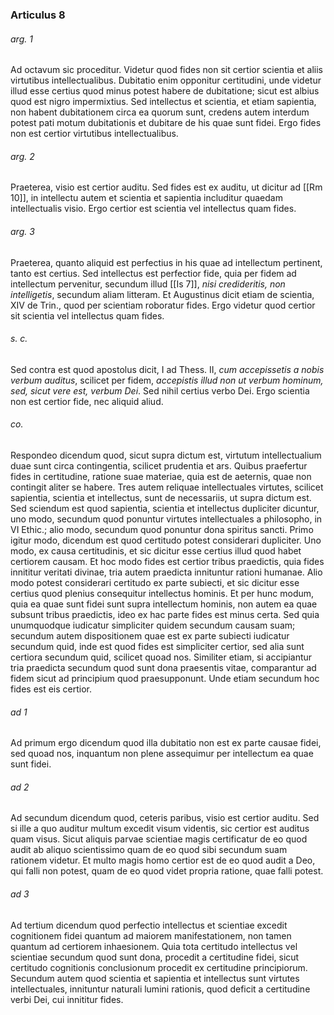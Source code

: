 ### Articulus 8

###### arg. 1
Ad octavum sic proceditur. Videtur quod fides non sit certior scientia et aliis virtutibus intellectualibus. Dubitatio enim opponitur certitudini, unde videtur illud esse certius quod minus potest habere de dubitatione; sicut est albius quod est nigro impermixtius. Sed intellectus et scientia, et etiam sapientia, non habent dubitationem circa ea quorum sunt, credens autem interdum potest pati motum dubitationis et dubitare de his quae sunt fidei. Ergo fides non est certior virtutibus intellectualibus.

###### arg. 2
Praeterea, visio est certior auditu. Sed fides est ex auditu, ut dicitur ad [[Rm 10]], in intellectu autem et scientia et sapientia includitur quaedam intellectualis visio. Ergo certior est scientia vel intellectus quam fides.

###### arg. 3
Praeterea, quanto aliquid est perfectius in his quae ad intellectum pertinent, tanto est certius. Sed intellectus est perfectior fide, quia per fidem ad intellectum pervenitur, secundum illud [[Is 7]], *nisi credideritis, non intelligetis*, secundum aliam litteram. Et Augustinus dicit etiam de scientia, XIV de Trin., quod per scientiam roboratur fides. Ergo videtur quod certior sit scientia vel intellectus quam fides.

###### s. c.
Sed contra est quod apostolus dicit, I ad Thess. II, *cum accepissetis a nobis verbum auditus*, scilicet per fidem, *accepistis illud non ut verbum hominum, sed, sicut vere est, verbum Dei*. Sed nihil certius verbo Dei. Ergo scientia non est certior fide, nec aliquid aliud.

###### co.
Respondeo dicendum quod, sicut supra dictum est, virtutum intellectualium duae sunt circa contingentia, scilicet prudentia et ars. Quibus praefertur fides in certitudine, ratione suae materiae, quia est de aeternis, quae non contingit aliter se habere. Tres autem reliquae intellectuales virtutes, scilicet sapientia, scientia et intellectus, sunt de necessariis, ut supra dictum est. Sed sciendum est quod sapientia, scientia et intellectus dupliciter dicuntur, uno modo, secundum quod ponuntur virtutes intellectuales a philosopho, in VI Ethic.; alio modo, secundum quod ponuntur dona spiritus sancti. Primo igitur modo, dicendum est quod certitudo potest considerari dupliciter. Uno modo, ex causa certitudinis, et sic dicitur esse certius illud quod habet certiorem causam. Et hoc modo fides est certior tribus praedictis, quia fides innititur veritati divinae, tria autem praedicta innituntur rationi humanae. Alio modo potest considerari certitudo ex parte subiecti, et sic dicitur esse certius quod plenius consequitur intellectus hominis. Et per hunc modum, quia ea quae sunt fidei sunt supra intellectum hominis, non autem ea quae subsunt tribus praedictis, ideo ex hac parte fides est minus certa. Sed quia unumquodque iudicatur simpliciter quidem secundum causam suam; secundum autem dispositionem quae est ex parte subiecti iudicatur secundum quid, inde est quod fides est simpliciter certior, sed alia sunt certiora secundum quid, scilicet quoad nos. Similiter etiam, si accipiantur tria praedicta secundum quod sunt dona praesentis vitae, comparantur ad fidem sicut ad principium quod praesupponunt. Unde etiam secundum hoc fides est eis certior.

###### ad 1
Ad primum ergo dicendum quod illa dubitatio non est ex parte causae fidei, sed quoad nos, inquantum non plene assequimur per intellectum ea quae sunt fidei.

###### ad 2
Ad secundum dicendum quod, ceteris paribus, visio est certior auditu. Sed si ille a quo auditur multum excedit visum videntis, sic certior est auditus quam visus. Sicut aliquis parvae scientiae magis certificatur de eo quod audit ab aliquo scientissimo quam de eo quod sibi secundum suam rationem videtur. Et multo magis homo certior est de eo quod audit a Deo, qui falli non potest, quam de eo quod videt propria ratione, quae falli potest.

###### ad 3
Ad tertium dicendum quod perfectio intellectus et scientiae excedit cognitionem fidei quantum ad maiorem manifestationem, non tamen quantum ad certiorem inhaesionem. Quia tota certitudo intellectus vel scientiae secundum quod sunt dona, procedit a certitudine fidei, sicut certitudo cognitionis conclusionum procedit ex certitudine principiorum. Secundum autem quod scientia et sapientia et intellectus sunt virtutes intellectuales, innituntur naturali lumini rationis, quod deficit a certitudine verbi Dei, cui innititur fides.


